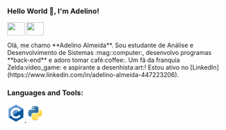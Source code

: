 ### Hello World :wave:, I'm Adelino!
<p align="left">
<a href="https://github.com/pyrataria/" target="https://www.linkedin.com/in/adelino-almeida-447223206"><img align="center" src="https://cdn.jsdelivr.net/npm/simple-icons@3.0.1/icons/linkedin.svg" alt="" height="30" width="40" /></a>
<a href="https://github.com/pyrataria/" target="blank"><img align="center" src="https://cdn.jsdelivr.net/npm/simple-icons@3.0.1/icons/instagram.svg" alt="" height="30" width="40" /></a>
</p>
Olá, me chamo **Adelino Almeida**. Sou estudante de Análise e Desenvolvimento de Sistemas :mag::computer:, desenvolvo programas **back-end** e adoro tomar café:coffee:. Um fã da franquia Zelda:video_game: e aspirante a desenhista:art:!
Estou ativo no [LinkedIn](https://www.linkedin.com/in/adelino-almeida-447223206).
<h3 align="left">Languages and Tools:</h3>
<p align="left"> <a href="https://www.cprogramming.com/" target="_blank"> <img src="https://github.com/devicons/devicon/blob/master/icons/c/c-original.svg" alt="c" width="40" height="40"/> </a>  <a href="https://www.python.org" target="_blank"> <img src="https://github.com/devicons/devicon/blob/master/icons/python/python-original.svg" alt="python" width="40" height="40"/> </a> </p>
